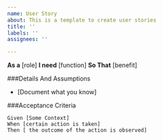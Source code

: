 ```yaml
---
name: User Story
about: This is a template to create user stories
title: ''
labels: ''
assignees: ''

---
```


**As a** [role]
**I need** [function]
**So That** [benefit]

###Details And Assumptions
* [Document what you know]

###Acceptance Criteria
```gherkin
Given [Some Context]
When [certain action is taken]
Then [ the outcome of the action is observed]
```
